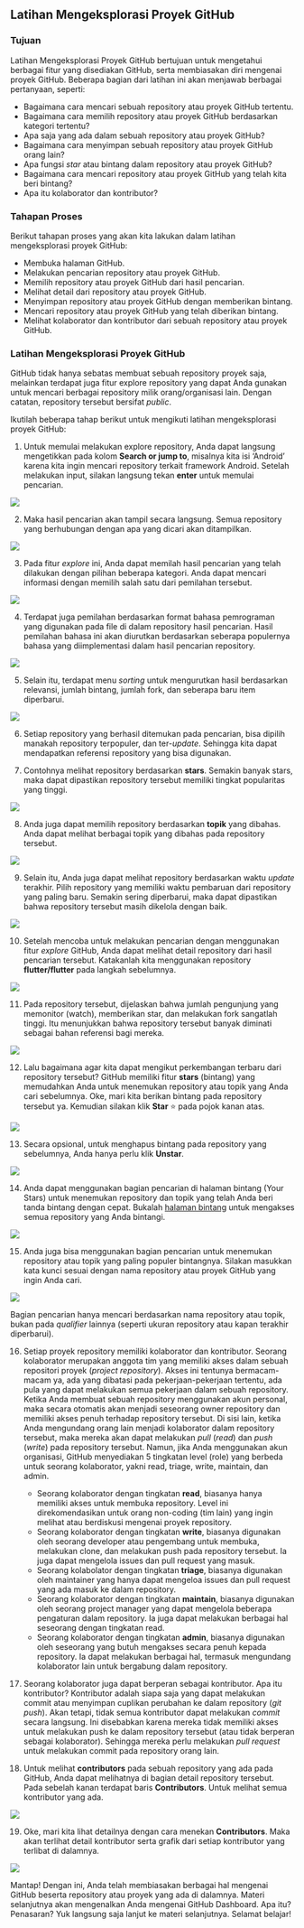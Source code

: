 ## Latihan Mengeksplorasi Proyek GitHub

### Tujuan

Latihan Mengeksplorasi Proyek GitHub bertujuan untuk mengetahui berbagai fitur yang disediakan GitHub, serta membiasakan diri mengenai proyek GitHub. Beberapa bagian dari latihan ini akan menjawab berbagai pertanyaan, seperti:

- Bagaimana cara mencari sebuah repository atau proyek GitHub tertentu.
- Bagaimana cara memilih repository atau proyek GitHub berdasarkan kategori tertentu?
- Apa saja yang ada dalam sebuah repository atau proyek GitHub?
- Bagaimana cara menyimpan sebuah repository atau proyek GitHub orang lain?
- Apa fungsi *star* atau bintang dalam repository atau proyek GitHub?
- Bagaimana cara mencari repository atau proyek GitHub yang telah kita beri bintang?
- Apa itu kolaborator dan kontributor?

### Tahapan Proses

Berikut tahapan proses yang akan kita lakukan dalam latihan mengeksplorasi proyek GitHub:

- Membuka halaman GitHub.
- Melakukan pencarian repository atau proyek GitHub.
- Memilih repository atau proyek GitHub dari hasil pencarian.
- Melihat detail dari repository atau proyek GitHub.
- Menyimpan repository atau proyek GitHub dengan memberikan bintang.
- Mencari repository atau proyek GitHub yang telah diberikan bintang.
- Melihat kolaborator dan kontributor dari sebuah repository atau proyek GitHub.

### Latihan Mengeksplorasi Proyek GitHub

GitHub tidak hanya sebatas membuat sebuah repository proyek saja, melainkan terdapat juga fitur explore repository yang dapat Anda gunakan untuk mencari berbagai repository milik orang/organisasi lain. Dengan catatan, repository tersebut bersifat *public*.

Ikutilah beberapa tahap berikut untuk mengikuti latihan mengeksplorasi proyek GitHub:

1.  Untuk memulai melakukan explore repository, Anda dapat langsung mengetikkan pada kolom **Search or jump to**, misalnya kita isi ‘Android’ karena kita ingin mencari repository terkait framework Android. Setelah melakukan input, silakan langsung tekan **enter** untuk memulai pencarian.

<img src="/home/anggads_01/Public/bahasa pemrograman/dicoding_resources/20210702171827eefa87b89969b116f42f6edeaa619009.jpeg">
    
2.  Maka hasil pencarian akan tampil secara langsung. Semua repository yang berhubungan dengan apa yang dicari akan ditampilkan.
  
 <img src="/home/anggads_01/Public/bahasa pemrograman/dicoding_resources/202107021718365618c713d9f77f3906e382c6ebff8dc6.jpeg">
 
3.  Pada fitur *explore* ini, Anda dapat memilah hasil pencarian yang telah dilakukan dengan pilihan beberapa kategori. Anda dapat mencari informasi dengan memilih salah satu dari pemilahan tersebut.

 <img src="/home/anggads_01/Public/bahasa pemrograman/dicoding_resources/2021070217183698b9c69219034377ab4853752d7d755c.jpeg">
    
4.  Terdapat juga pemilahan berdasarkan format bahasa pemrograman yang digunakan pada file di dalam repository hasil pencarian. Hasil pemilahan bahasa ini akan diurutkan berdasarkan seberapa populernya bahasa yang diimplementasi dalam hasil pencarian repository.

 <img src="/home/anggads_01/Public/bahasa pemrograman/dicoding_resources/20210702171833715564c93f424e618492ca8ad23cb91c.jpeg">
    
5.  Selain itu, terdapat menu *sorting* untuk mengurutkan hasil berdasarkan relevansi, jumlah bintang, jumlah fork, dan seberapa baru item diperbarui.

 <img src="/home/anggads_01/Public/bahasa pemrograman/dicoding_resources/202107021718271b762d5030df5079661d217c199eca37.jpeg">
    
6.  Setiap repository yang berhasil ditemukan pada pencarian, bisa dipilih manakah repository terpopuler, dan ter-*update*. Sehingga kita dapat mendapatkan referensi repository yang bisa digunakan.
    
7.  Contohnya melihat repository berdasarkan **stars**. Semakin banyak stars, maka dapat dipastikan repository tersebut memiliki tingkat popularitas yang tinggi.
 
 <img src="/home/anggads_01/Public/bahasa pemrograman/dicoding_resources/20210702171835f5c72e91bedfcc9d60dd35bbf6ffa90e.jpeg">
    
8.  Anda juga dapat memilih repository berdasarkan **topik** yang dibahas. Anda dapat melihat berbagai topik yang dibahas pada repository tersebut.
 
 <img src="/home/anggads_01/Public/bahasa pemrograman/dicoding_resources/202107021718366fca519c1935561b574c85f413345c00.jpeg">
    
9.  Selain itu, Anda juga dapat melihat repository berdasarkan waktu *update* terakhir. Pilih repository yang memiliki waktu pembaruan dari repository yang paling baru. Semakin sering diperbarui, maka dapat dipastikan bahwa repository tersebut masih dikelola dengan baik.

 <img src="/home/anggads_01/Public/bahasa pemrograman/dicoding_resources/20210702171833ff4af53351271e8a287513bb4e2286f8.jpeg">
    
10. Setelah mencoba untuk melakukan pencarian dengan menggunakan fitur *explore* GitHub, Anda dapat melihat detail repository dari hasil pencarian tersebut. Katakanlah kita menggunakan repository **flutter/flutter** pada langkah sebelumnya.

 <img src="/home/anggads_01/Public/bahasa pemrograman/dicoding_resources/2021070217183642258fdd69fadbb53ca4dc982e70a895.jpeg">
    
11. Pada repository tersebut, dijelaskan bahwa jumlah pengunjung yang memonitor (watch), memberikan star, dan melakukan fork sangatlah tinggi. Itu menunjukkan bahwa repository tersebut banyak diminati sebagai bahan referensi bagi mereka.

 <img src="/home/anggads_01/Public/bahasa pemrograman/dicoding_resources/202107021718264d1f707cda0da9556b7d54c18e9f7fc9.jpeg">
    
12. Lalu bagaimana agar kita dapat mengikut perkembangan terbaru dari repository tersebut? GitHub memiliki fitur **stars** (bintang) yang memudahkan Anda untuk menemukan repository atau topik yang Anda cari sebelumnya. Oke, mari kita berikan bintang pada repository tersebut ya. Kemudian silakan klik **Star** ⭐ pada pojok kanan atas.

 <img src="/home/anggads_01/Public/bahasa pemrograman/dicoding_resources/202107021718276d8f22790aa7e4a2aec83e9ecb813a57.jpeg">
    
13. Secara opsional, untuk menghapus bintang pada repository yang sebelumnya, Anda hanya perlu klik **Unstar**.

 <img src="/home/anggads_01/Public/bahasa pemrograman/dicoding_resources/2021070217182753feba064cb7f67d9bca9ae4bad06a78.jpeg">
    
14. Anda dapat menggunakan bagian pencarian di halaman bintang (Your Stars) untuk menemukan repository dan topik yang telah Anda beri tanda bintang dengan cepat. Bukalah [halaman bintang](https://github.com/stars) untuk mengakses semua repository yang Anda bintangi.

 <img src="/home/anggads_01/Public/bahasa pemrograman/dicoding_resources/2021070217183651fe03d30f89b26516349d8c54be8dcd.jpeg">
    
15. Anda juga bisa menggunakan bagian pencarian untuk menemukan repository atau topik yang paling populer bintangnya. Silakan masukkan kata kunci sesuai dengan nama repository atau proyek GitHub yang ingin Anda cari.

 <img src="/home/anggads_01/Public/bahasa pemrograman/dicoding_resources/20210702171825ebf5dd327988f4117501b39d5e9f57f9.jpeg">

Bagian pencarian hanya mencari berdasarkan nama repository atau topik, bukan pada *qualifier* lainnya (seperti ukuran repository atau kapan terakhir diperbarui).
    
16. Setiap proyek repository memiliki kolaborator dan kontributor. Seorang kolaborator merupakan anggota tim yang memiliki akses dalam sebuah repositori proyek (*project repository*). Akses ini tentunya bermacam-macam ya, ada yang dibatasi pada pekerjaan-pekerjaan tertentu, ada pula yang dapat melakukan semua pekerjaan dalam sebuah repository.
    Ketika Anda membuat sebuah repository menggunakan akun personal, maka secara otomatis akan menjadi seseorang owner repository dan memiliki akses penuh terhadap repository tersebut. Di sisi lain, ketika Anda mengundang orang lain menjadi kolaborator dalam repository tersebut, maka mereka akan dapat melakukan *pull* (*read*) dan *push* (*write*) pada repository tersebut.
    Namun, jika Anda menggunakan akun organisasi, GitHub menyediakan 5 tingkatan level (role) yang berbeda untuk seorang kolaborator, yakni read, triage, write, maintain, dan admin.
    - Seorang kolaborator dengan tingkatan **read**, biasanya hanya memiliki akses untuk membuka repository. Level ini direkomendasikan untuk orang non-coding (tim lain) yang ingin melihat atau berdiskusi mengenai proyek repository.
    - Seorang kolaborator dengan tingkatan **write**, biasanya digunakan oleh seorang developer atau pengembang untuk membuka, melakukan clone, dan melakukan push pada repository tersebut. Ia juga dapat mengelola issues dan pull request yang masuk.
    - Seorang kolabolator dengan tingkatan **triage**, biasanya digunakan oleh maintainer yang hanya dapat mengeloa issues dan pull request yang ada masuk ke dalam repository.
    - Seorang kolaborator dengan tingkatan **maintain**, biasanya digunakan oleh seorang project manager yang dapat mengelola beberapa pengaturan dalam repository. Ia juga dapat melakukan berbagai hal seseorang dengan tingkatan read.
    - Seorang kolaborator dengan tingkatan **admin**, biasanya digunakan oleh seseorang yang butuh mengakses secara penuh kepada repository. Ia dapat melakukan berbagai hal, termasuk mengundang kolaborator lain untuk bergabung dalam repository.
        
17. Seorang kolaborator juga dapat berperan sebagai kontributor. Apa itu kontributor? Kontributor adalah siapa saja yang dapat melakukan commit atau menyimpan cuplikan perubahan ke dalam repository (*git push*). Akan tetapi, tidak semua kontributor dapat melakukan *commit* secara langsung. Ini disebabkan karena mereka tidak memiliki akses untuk melakukan push ke dalam repository tersebut (atau tidak berperan sebagai kolaborator). Sehingga mereka perlu melakukan *pull request* untuk melakukan commit pada repository orang lain.
    
18. Untuk melihat **contributors** pada sebuah repository yang ada pada GitHub, Anda dapat melihatnya di bagian detail repository tersebut. Pada sebelah kanan terdapat baris **Contributors**. Untuk melihat semua kontributor yang ada.

 <img src="/home/anggads_01/Public/bahasa pemrograman/dicoding_resources/20210702173032d3be89a0a3dad6167fe6de25e65ca3bf.jpeg">
    
19. Oke, mari kita lihat detailnya dengan cara menekan **Contributors**. Maka akan terlihat detail kontributor serta grafik dari setiap kontributor yang terlibat di dalamnya.

 <img src="/home/anggads_01/Public/bahasa pemrograman/dicoding_resources/20210702173032d61b67e3b891085ed6d3c6c70d12f010.jpeg">

Mantap! Dengan ini, Anda telah membiasakan berbagai hal mengenai GitHub beserta repository atau proyek yang ada di dalamnya. Materi selanjutnya akan mengenalkan Anda mengenai GitHub Dashboard. Apa itu? Penasaran? Yuk langsung saja lanjut ke materi selanjutnya. Selamat belajar!
